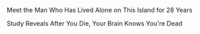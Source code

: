 Meet the Man Who Has Lived Alone on This Island for 28 Years

Study Reveals After You Die, Your Brain Knows You're Dead